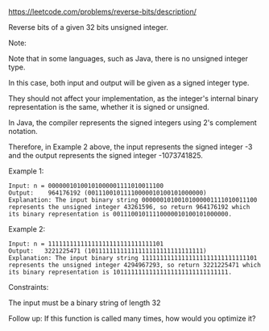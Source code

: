 https://leetcode.com/problems/reverse-bits/description/

Reverse bits of a given 32 bits unsigned integer.

Note:

Note that in some languages, such as Java, there is no unsigned integer type. 

In this case, both input and output will be given as a signed integer type. 

They should not affect your implementation, as the integer's internal binary representation is the same, whether it is signed or unsigned.

In Java, the compiler represents the signed integers using 2's complement notation. 

Therefore, in Example 2 above, the input represents the signed integer -3 and the output represents the signed integer -1073741825.


Example 1:

```
Input: n = 00000010100101000001111010011100
Output:    964176192 (00111001011110000010100101000000)
Explanation: The input binary string 00000010100101000001111010011100 represents the unsigned integer 43261596, so return 964176192 which its binary representation is 00111001011110000010100101000000.
```

Example 2:

```
Input: n = 11111111111111111111111111111101
Output:   3221225471 (10111111111111111111111111111111)
Explanation: The input binary string 11111111111111111111111111111101 represents the unsigned integer 4294967293, so return 3221225471 which its binary representation is 10111111111111111111111111111111.
```

Constraints:

The input must be a binary string of length 32

Follow up: If this function is called many times, how would you optimize it?